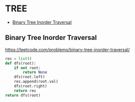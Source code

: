 # TREE

+ [Binary Tree Inorder Traversal](#binary-tree-inorder-traversal)
<!---->
## Binary Tree Inorder Traversal

https://leetcode.com/problems/binary-tree-inorder-traversal/

```python
res = list()
def dfs(root):
    if not root:
        return None
    dfs(root.left)
    res.append(root.val)
    dfs(root.right)
    return res
return dfs(root)
```


